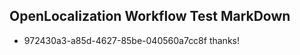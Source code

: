 ## OpenLocalization Workflow Test MarkDown
* 972430a3-a85d-4627-85be-040560a7cc8f thanks!

<!--HONumber=Jul16_HO5-->


